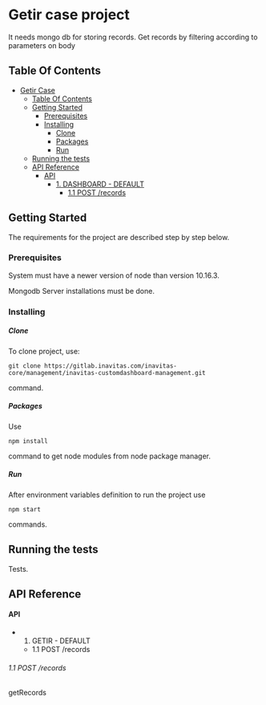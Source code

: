 
# Getir case project

It needs mongo db for storing records. 
Get records by filtering according to parameters on body

## Table Of Contents
- [Getir Case](#getir-case)
  - [Table Of Contents](#table-of-contents)
  - [Getting Started](#getting-started)
    - [Prerequisites](#prerequisites)
    - [Installing](#installing)
        - [Clone](#clone)
        - [Packages](#packages)
        - [Run](#run)
  - [Running the tests](#running-the-tests)
  - [API Reference](#api-reference)
      - [API](#api)
        - [1. DASHBOARD - DEFAULT](#1-dashboard---default)
          - [1.1 POST /records](#11-get-dashboardsdefault)

## Getting Started

The requirements for the project are described step by step below.

### Prerequisites

System must have a newer version of node than version 10.16.3.

Mongodb Server installations must be done.

### Installing

##### Clone

To clone project, use:

    git clone https://gitlab.inavitas.com/inavitas-core/management/inavitas-customdashboard-management.git 

command.


##### Packages

Use 

```
npm install
```

command to get node modules from node package manager.


##### Run

After environment variables definition to run the project use 

```
npm start
```

commands.

## Running the tests

Tests.


## API Reference

#### API


- 1. GETIR - DEFAULT
  - 1.1 POST /records


###### 1.1 POST /records

getRecords



